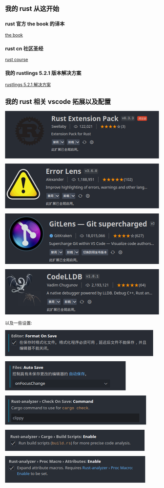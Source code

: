 ## 我的 rust 从这开始

### rust 官方 the book 的译本

[the book](https://github.com/KaiserY/trpl-zh-cn)

### rust cn 社区圣经

[rust course](https://course.rs)

### 我的 rustlings 5.2.1 版本解决方案

[rustlings 5.2.1 解决方案](https://github.com/M4n5ter/rustlings-solutions)

## 我的 rust 相关 vscode 拓展以及配置

![](https://raw.githubusercontent.com/m4n5ter/m4n5ter.github.io/main/assets/rust_extention1.png)

![](https://raw.githubusercontent.com/m4n5ter/m4n5ter.github.io/main/assets/rust_extention2.png)

![](https://raw.githubusercontent.com/m4n5ter/m4n5ter.github.io/main/assets/rust_extention3.png)

![](https://raw.githubusercontent.com/m4n5ter/m4n5ter.github.io/main/assets/rust_extention4.png)

以及一些设置:

![](https://raw.githubusercontent.com/m4n5ter/m4n5ter.github.io/main/assets/settings_1.png)

![](https://raw.githubusercontent.com/m4n5ter/m4n5ter.github.io/main/assets/settings_2.png)

![](https://raw.githubusercontent.com/m4n5ter/m4n5ter.github.io/main/assets/settings_3.png)

![](https://raw.githubusercontent.com/m4n5ter/m4n5ter.github.io/main/assets/settings_4.png)

![](https://raw.githubusercontent.com/m4n5ter/m4n5ter.github.io/main/assets/settings_5.png)
